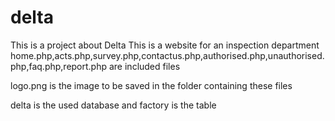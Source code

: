 # delta
This is a project about Delta
This is a website for an inspection department
home.php,acts.php,survey.php,contactus.php,authorised.php,unauthorised.php,faq.php,report.php are included files

logo.png is the image to be saved in the folder containing these files

delta is the used database and factory is the table 
